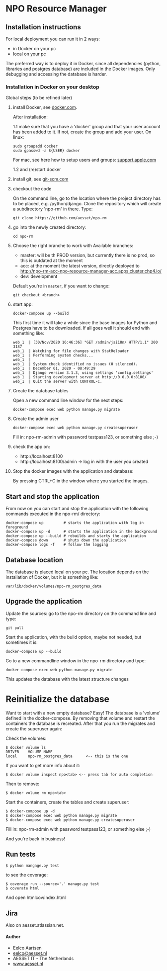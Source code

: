 # NPO Resource Manager

## Installation instructions
For local deployment you can run it in 2 ways: 
- in Docker on your pc
- local on your pc

The preferred way is to deploy it in Docker, since all dependencies (python, 
libraries and postgres database) are included in the Docker images. 
Only debugging and accessing the database is harder.

### Installation in Docker on your desktop
Global steps (to be refined later)
1) install Docker, see <a href="https://www.docker.com/products/docker-desktop" target="_blank">docker.com</a>. 

    After installation:

    1.1 make sure that you have a 'docker' group and that your user account 
    has been added to it. If not, create the group and add your user. On linux:
    ```
    sudo groupadd docker
    sudo gpasswd -a ${USER} docker
    ```
    For mac, see here how to setup users and groups: 
    <a href="https://support.apple.com/guide/mac-help/set-up-other-users-on-your-mac-mtusr001/mac" 
    target="_blank">support.apple.com</a>
    
    1.2 and (re)start docker

2) install git, see <a href="https://git-scm.com/downloads" target="_blank">git-scm.com</a>
   
3) checkout the code

    On the command line, go to the location where the project directory has to be
    placed, e.g. /python/django. Clone the repository which will create a subdirectory
    'npo-rm' in there. Type:
    ```
    git clone https://github.com/aesset/npo-rm
    ```
4) go into the newly created directory:
    ```
    cd npo-rm
    ```
5) Choose  the right branche to work with
   Available branches:
    - master: will be th PROD version, but currently there is no prod, so this is outdated at the moment
    - acc: at the moment the latest version, directly deployed to http://npo-rm-acc-npo-resource-manager-acc.apps.cluster.chp4.io/
    - dev: development 
    
   Default you're in ```master```, if you want to change:
   ```
   git checkout <branch>
   ```
6) start app:
    ```
    docker-compose up --build 
    ```
    This first time it will take a while since the base images for Python and 
    Postgres have to be downloaded. If all goes well it should end with something 
    like:
    ```
    web_1  | [30/Nov/2020 16:46:36] "GET /admin/jsi18n/ HTTP/1.1" 200 3187
    web_1  | Watching for file changes with StatReloader
    web_1  | Performing system checks...
    web_1  | 
    web_1  | System check identified no issues (0 silenced).
    web_1  | December 01, 2020 - 08:49:29
    web_1  | Django version 3.1.3, using settings 'config.settings'
    web_1  | Starting development server at http://0.0.0.0:8100/
    web_1  | Quit the server with CONTROL-C.
    ```

7) Create the database tables

    Open a new command line window for the next steps:
    ```
    docker-compose exec web python manage.py migrate
    ```

8) Create the admin user
    ```
    docker-compose exec web python manage.py createsuperuser
    ```
    Fill in: npo-rm-admin with password testpass123, or something else ;-)

9) check the app on:
    - http://localhost:8100
    - http://localhost:8100/admin   -> log in with the user you created 

10) Stop the docker images with the application and database:
    
    By pressing CTRL+C in the window where you started the images.

## Start and stop the application
From now on you can start and stop the application with the following 
commands executed in the npo-rm/ directory: 
```
docker-compose up         # starts the application with log in foreground
docker-compose up -d      # starts the application in the background
docker-compose up --build # rebuilds and starts the application
docker-compose down       # shuts down the application
docker-compose logs -f    # follow the logging
```
 
## Database location
   
The database is placed local on your pc. The location depends on the
installation of Docker, but it is something like:
```
var/lib/docker/volumes/npo-rm_postgres_data
```

## Upgrade the application

Update the sources: go to the npo-rm directory on the command line and type:
```
git pull
```

Start the application, with the build option, maybe not needed, but sometimes it is:
```
docker-compose up --build
```

Go to a new commandline window in the npo-rm directory and type:
```
docker-compose exec web python manage.py migrate
```
This updates the database with the latest structure changes

# Reinitialize the database

Want to start with a new empty database? Easy! The database is a 'volume' defined in the 
docker-compose. By removing that volume and restart the containers the
database is recreated. After that you run the migrates and create the 
superuser again:

Check the volumes: 
```
$ docker volume ls
DRIVER    VOLUME NAME
local     npo-rm_postgres_data      <-- this is the one
```
If you want to get more info about it:
```
$ docker volume inspect npo<tab> <-- press tab for auto completion
```
Then to remove:
```
$ docker volume rm npo<tab>
```
Start the containers, create the tables and create superuser:
```
$ docker-compose up -d
$ docker-compose exec web python manage.py migrate
$ docker-compose exec web python manage.py createsuperuser
```
Fill in: npo-rm-admin with password testpass123, or something else ;-)

And you're back in business!

## Run tests
```
$ python mangage.py test
```
to see the coverage:
```
$ coverage run --source='.' manage.py test
$ coverate html
```
And open htmlcov/index.html

## Jira
Also on aesset.atlassian.net.

#### Author
- Eelco Aartsen
- eelco@aesset.nl
- AESSET IT - The Netherlands
- www.aesset.nl


